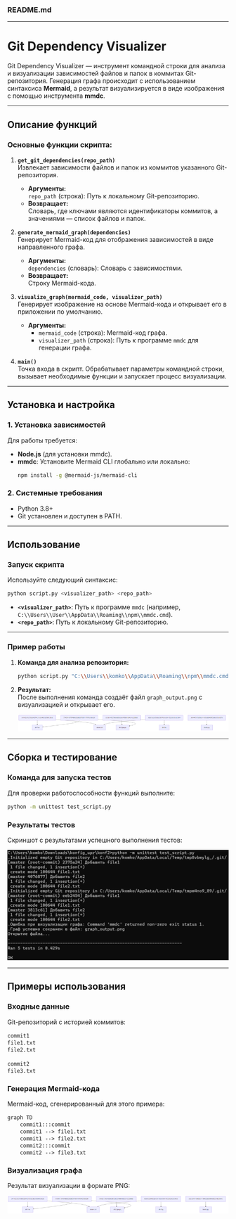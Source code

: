 ### README.md

---

# Git Dependency Visualizer

Git Dependency Visualizer — инструмент командной строки для анализа и визуализации зависимостей файлов и папок в коммитах Git-репозитория. Генерация графа происходит с использованием синтаксиса **Mermaid**, а результат визуализируется в виде изображения с помощью инструмента **mmdc**.

---

## Описание функций

### Основные функции скрипта:

1. **`get_git_dependencies(repo_path)`**  
   Извлекает зависимости файлов и папок из коммитов указанного Git-репозитория.
   - **Аргументы:**  
     `repo_path` (строка): Путь к локальному Git-репозиторию.
   - **Возвращает:**  
     Словарь, где ключами являются идентификаторы коммитов, а значениями — список файлов и папок.

2. **`generate_mermaid_graph(dependencies)`**  
   Генерирует Mermaid-код для отображения зависимостей в виде направленного графа.
   - **Аргументы:**  
     `dependencies` (словарь): Словарь с зависимостями.
   - **Возвращает:**  
     Строку Mermaid-кода.

3. **`visualize_graph(mermaid_code, visualizer_path)`**  
   Генерирует изображение на основе Mermaid-кода и открывает его в приложении по умолчанию.
   - **Аргументы:**  
     - `mermaid_code` (строка): Mermaid-код графа.
     - `visualizer_path` (строка): Путь к программе `mmdc` для генерации графа.

4. **`main()`**  
   Точка входа в скрипт. Обрабатывает параметры командной строки, вызывает необходимые функции и запускает процесс визуализации.

---

## Установка и настройка

### 1. Установка зависимостей
Для работы требуется:
- **Node.js** (для установки mmdc).
- **mmdc**: Установите Mermaid CLI глобально или локально:
  ```bash
  npm install -g @mermaid-js/mermaid-cli
  ```

### 2. Системные требования
- Python 3.8+
- Git установлен и доступен в PATH.

---

## Использование

### Запуск скрипта
Используйте следующий синтаксис:
```bash
python script.py <visualizer_path> <repo_path>
```

- **`<visualizer_path>`**: Путь к программе `mmdc` (например, `C:\\Users\\User\\AppData\\Roaming\\npm\\mmdc.cmd`).
- **`<repo_path>`**: Путь к локальному Git-репозиторию.

---

### Пример работы

1. **Команда для анализа репозитория:**
   ```bash
   python script.py "C:\\Users\\komko\\AppData\\Roaming\\npm\\mmdc.cmd" ../my_repo
   ```

2. **Результат:**  
   После выполнения команда создаёт файл `graph_output.png` с визуализацией и открывает его.

   ![Пример визуализации](example_graph.png)

---

## Сборка и тестирование

### Команда для запуска тестов
Для проверки работоспособности функций выполните:
```bash
python -m unittest test_script.py
```

### Результаты тестов
Скриншот с результатами успешного выполнения тестов:

![Результаты тестов](test_results.png)

---

## Примеры использования

### Входные данные

Git-репозиторий с историей коммитов:
```plaintext
commit1
file1.txt
file2.txt

commit2
file3.txt
```

### Генерация Mermaid-кода

Mermaid-код, сгенерированный для этого примера:
```mermaid
graph TD
    commit1:::commit
    commit1 --> file1.txt
    commit1 --> file2.txt
    commit2:::commit
    commit2 --> file3.txt
```

### Визуализация графа

Результат визуализации в формате PNG:

![Граф зависимостей](graph_output.png)
